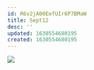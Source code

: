 ```yaml
---
id: R6v2jA00EefUIr6P7BMaW
title: Sept12
desc: ''
updated: 1630554680195
created: 1630554680195
---
```

![](/assets/images/2021-09-02-09-21-22.png)
